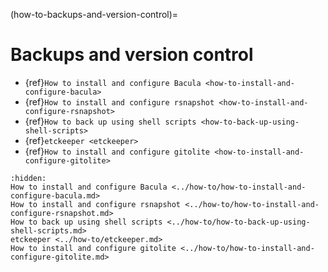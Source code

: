 (how-to-backups-and-version-control)=

# Backups and version control

* {ref}`How to install and configure Bacula <how-to-install-and-configure-bacula>`
* {ref}`How to install and configure rsnapshot <how-to-install-and-configure-rsnapshot>`
* {ref}`How to back up using shell scripts <how-to-back-up-using-shell-scripts>`
* {ref}`etckeeper <etckeeper>`
* {ref}`How to install and configure gitolite <how-to-install-and-configure-gitolite>`

```{toctree}
:hidden:
How to install and configure Bacula <../how-to/how-to-install-and-configure-bacula.md>
How to install and configure rsnapshot <../how-to/how-to-install-and-configure-rsnapshot.md>
How to back up using shell scripts <../how-to/how-to-back-up-using-shell-scripts.md>
etckeeper <../how-to/etckeeper.md>
How to install and configure gitolite <../how-to/how-to-install-and-configure-gitolite.md>
```